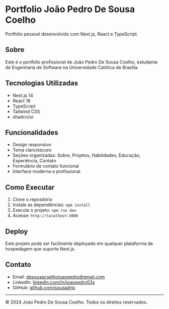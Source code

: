 # Portfolio João Pedro De Sousa Coelho

Portfolio pessoal desenvolvido com Next.js, React e TypeScript.

## Sobre

Este é o portfolio profissional de João Pedro De Sousa Coelho, estudante de Engenharia de Software na Universidade Católica de Brasília.

## Tecnologias Utilizadas

- Next.js 14
- React 18
- TypeScript
- Tailwind CSS
- shadcn/ui

## Funcionalidades

- Design responsivo
- Tema claro/escuro
- Seções organizadas: Sobre, Projetos, Habilidades, Educação, Experiência, Contato
- Formulário de contato funcional
- Interface moderna e profissional

## Como Executar

1. Clone o repositório
2. Instale as dependências: `npm install`
3. Execute o projeto: `npm run dev`
4. Acesse: `http://localhost:3000`

## Deploy

Este projeto pode ser facilmente deployado em qualquer plataforma de hospedagem que suporte Next.js.

## Contato

- Email: desousacoelhojoaopedro@gmail.com
- LinkedIn: [linkedin.com/in/joaopedro03s](https://www.linkedin.com/in/joaopedro03s)
- GitHub: [github.com/sousadrip](https://github.com/sousadrip)

---

© 2024 João Pedro De Sousa Coelho. Todos os direitos reservados.
